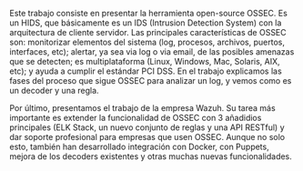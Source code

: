 Este trabajo consiste en presentar la herramienta open-source OSSEC. Es un HIDS, que básicamente es un IDS (Intrusion Detection System) con la arquitectura de cliente servidor. Las principales características de OSSEC son: monitorizar elementos del sistema (log, procesos, archivos, puertos, interfaces, etc); alertar, ya sea via log o via email, de las posibles amenazas que se detecten; es multiplataforma (Linux, Windows, Mac, Solaris, AIX, etc); y ayuda a cumplir el estándar PCI DSS. En el trabajo explicamos las fases del proceso que sigue OSSEC para analizar un log, y vemos como es un decoder y una regla.

Por último, presentamos el trabajo de la empresa Wazuh. Su tarea más importante es extender la funcionalidad de OSSEC con 3 añadidios principales (ELK Stack, un nuevo conjunto de reglas y una API RESTful) y dar soporte profesional para empresas que usen OSSEC. Aunque no solo esto, también han desarrollado integración con Docker, con Puppets, mejora de los decoders existentes y otras muchas nuevas funcionalidades.
